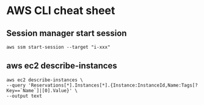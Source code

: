 # AWS CLI cheat sheet

## Session manager start session 
`aws ssm start-session --target "i-xxx"`

## aws ec2 describe-instances
```
aws ec2 describe-instances \
--query 'Reservations[*].Instances[*].{Instance:InstanceId,Name:Tags[?Key==`Name`]|[0].Value}' \
--output text
```
